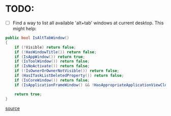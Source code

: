# TODO:

- [ ] Find a way to list all available 'alt+tab' windows at current desktop.
This might help:
```C#
public bool IsAltTabWindow()
{
    if (!Visible) return false;
    if (!HasWindowTitle()) return false;
    if (IsAppWindow()) return true;
    if (IsToolWindow()) return false;
    if (IsNoActivate()) return false;
    if (!IsOwnerOrOwnerNotVisible()) return false;
    if (HasITaskListDeletedProperty()) return false;
    if (IsCoreWindow()) return false;
    if (IsApplicationFrameWindow() && !HasAppropriateApplicationViewCloakType()) return false;

    return true;
}
```
[source](https://github.com/kvakulo/Switcheroo/blob/21b07dffe7e42e91cede9d8e06cdcb32b768f149/Core/AppWindow.cs#L122)
